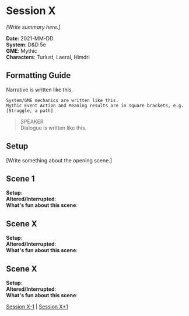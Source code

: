 # Session X

*[Write summary here.]*

**Date**: 2021-MM-DD  
**System**: D&D 5e  
**GME**: Mythic  
**Characters**: Turlust, Laeral, Himdri  

## Formatting Guide

Narrative is written like this.

    System/GME mechanics are written like this.  
    Mythic Event Action and Meaning results are in square brackets, e.g. [Struggle, a path]

> SPEAKER  
> Dialogue is written like this.  

## Setup

[Write something about the opening scene.]






## Scene 1
**Setup**:  
**Altered/Interrupted**:  
**What's fun about this scene**:  






## Scene X
**Setup**:  
**Altered/Interrupted**:  
**What's fun about this scene**:  






## Scene X
**Setup**:  
**Altered/Interrupted**:  
**What's fun about this scene**:  


[Session X-1](https://github.com/jimmyturnip/water-of-the-ages/blob/master/session-xx.md) | [Session X+1](https://github.com/jimmyturnip/water-of-the-ages/blob/master/session-xx.md)